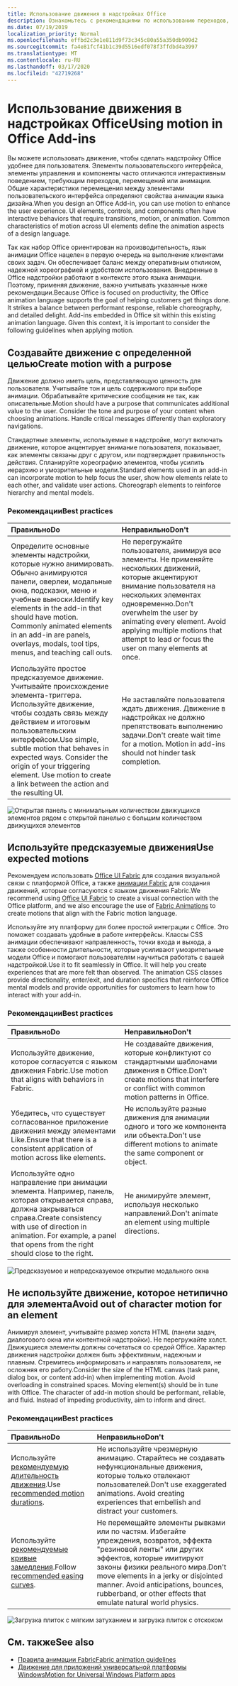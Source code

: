 ```yaml
---
title: Использование движения в надстройках Office
description: Ознакомьтесь с рекомендациями по использованию переходов, движений или анимации в надстройках Office.
ms.date: 07/19/2019
localization_priority: Normal
ms.openlocfilehash: effbd2c3e1e811d9f73c345c80a55a350db909d2
ms.sourcegitcommit: fa4e81fcf41b1c39d5516edf078f3ffdbd4a3997
ms.translationtype: MT
ms.contentlocale: ru-RU
ms.lasthandoff: 03/17/2020
ms.locfileid: "42719268"
---
```

# <a name="using-motion-in-office-add-ins"></a><span data-ttu-id="14ee7-103">Использование движения в надстройках Office</span><span class="sxs-lookup"><span data-stu-id="14ee7-103">Using motion in Office Add-ins</span></span>

<span data-ttu-id="14ee7-p101">Вы можете использовать движение, чтобы сделать надстройку Office удобнее для пользователя. Элементы пользовательского интерфейса, элементы управления и компоненты часто отличаются интерактивным поведением, требующим переходов, перемещений или анимации. Общие характеристики перемещения между элементами пользовательского интерфейса определяют свойства анимации языка дизайна.</span><span class="sxs-lookup"><span data-stu-id="14ee7-p101">When you design an Office Add-in, you can use motion to enhance the user experience. UI elements, controls, and components often have interactive behaviors that require transitions, motion, or animation. Common characteristics of motion across UI elements define the animation aspects of a design language.</span></span>

<span data-ttu-id="14ee7-p102">Так как набор Office ориентирован на производительность, язык анимации Office нацелен в первую очередь на выполнение клиентами своих задач. Он обеспечивает баланс между оперативным откликом, надежной хореографией и удобством использования. Внедренные в Office надстройки работают в контексте этого языка анимации. Поэтому, применяя движение, важно учитывать указанные ниже рекомендации.</span><span class="sxs-lookup"><span data-stu-id="14ee7-p102">Because Office is focused on productivity, the Office animation language supports the goal of helping customers get things done. It strikes a balance between performant response, reliable choreography, and detailed delight. Add-ins embedded in Office sit within this existing animation language. Given this context, it is important to consider the following guidelines when applying motion.</span></span>


## <a name="create-motion-with-a-purpose"></a><span data-ttu-id="14ee7-111">Создавайте движение с определенной целью</span><span class="sxs-lookup"><span data-stu-id="14ee7-111">Create motion with a purpose</span></span>

<span data-ttu-id="14ee7-p103">Движение должно иметь цель, представляющую ценность для пользователя. Учитывайте тон и цель содержимого при выборе анимации. Обрабатывайте критические сообщения не так, как описательные.</span><span class="sxs-lookup"><span data-stu-id="14ee7-p103">Motion should have a purpose that communicates additional value to the user. Consider the tone and purpose of your content when choosing animations. Handle critical messages differently than exploratory navigations.</span></span>

<span data-ttu-id="14ee7-p104">Стандартные элементы, используемые в надстройке, могут включать движение, которое акцентирует внимание пользователя, показывает, как элементы связаны друг с другом, или подтверждает правильность действия. Спланируйте хореографию элементов, чтобы усилить иерархию и умозрительные модели.</span><span class="sxs-lookup"><span data-stu-id="14ee7-p104">Standard elements used in an add-in can incorporate motion to help focus the user, show how elements relate to each other, and validate user actions. Choreograph elements to reinforce hierarchy and mental models.</span></span>

### <a name="best-practices"></a><span data-ttu-id="14ee7-117">Рекомендации</span><span class="sxs-lookup"><span data-stu-id="14ee7-117">Best practices</span></span>

|<span data-ttu-id="14ee7-118">Правильно</span><span class="sxs-lookup"><span data-stu-id="14ee7-118">Do</span></span>|<span data-ttu-id="14ee7-119">Неправильно</span><span class="sxs-lookup"><span data-stu-id="14ee7-119">Don't</span></span>|
|:-----|:-----|
|<span data-ttu-id="14ee7-p105">Определите основные элементы надстройки, которые нужно анимировать. Обычно анимируются панели, оверлеи, модальные окна, подсказки, меню и учебные выноски.</span><span class="sxs-lookup"><span data-stu-id="14ee7-p105">Identify key elements in the add-in that should have motion. Commonly animated elements in an add-in are panels, overlays, modals, tool tips, menus, and teaching call outs.</span></span>| <span data-ttu-id="14ee7-p106">Не перегружайте пользователя, анимируя все элементы. Не применяйте нескольких движений, которые акцентируют внимание пользователя на нескольких элементах одновременно.</span><span class="sxs-lookup"><span data-stu-id="14ee7-p106">Don't overwhelm the user by animating every element. Avoid applying multiple motions that attempt to lead or focus the user on many elements at once.</span></span> |
|<span data-ttu-id="14ee7-p107">Используйте простое предсказуемое движение. Учитывайте происхождение элемента-триггера. Используйте движение, чтобы создать связь между действием и итоговым пользовательским интерфейсом.</span><span class="sxs-lookup"><span data-stu-id="14ee7-p107">Use simple, subtle motion that behaves in expected ways. Consider the origin of your triggering element. Use motion to create a link between the action and the resulting UI.</span></span> | <span data-ttu-id="14ee7-p108">Не заставляйте пользователя ждать движения. Движение в надстройках не должно препятствовать выполнению задачи.</span><span class="sxs-lookup"><span data-stu-id="14ee7-p108">Don't create wait time for a motion. Motion in add-ins should not hinder task completion.</span></span>|

![Открытая панель с минимальным количеством движущихся элементов рядом с открытой панелью с большим количеством движущихся элементов](../images/add-in-motion-purpose.gif)

## <a name="use-expected-motions"></a><span data-ttu-id="14ee7-130">Используйте предсказуемые движения</span><span class="sxs-lookup"><span data-stu-id="14ee7-130">Use expected motions</span></span>

<span data-ttu-id="14ee7-131">Рекомендуем использовать [Office UI Fabric](https://developer.microsoft.com/fabric) для создания визуальной связи с платформой Office, а также [анимации Fabric](https://developer.microsoft.com/fabric#/styles/web/motion) для создания движений, которые согласуются с языком движения Fabric.</span><span class="sxs-lookup"><span data-stu-id="14ee7-131">We recommend using [Office UI Fabric](https://developer.microsoft.com/fabric) to create a visual connection with the Office platform, and we also encourage the use of [Fabric Animations](https://developer.microsoft.com/fabric#/styles/web/motion) to create motions that align with the Fabric motion language.</span></span>

<span data-ttu-id="14ee7-p109">Используйте эту платформу для более простой интеграции с Office. Это поможет создавать удобные в работе интерфейсы. Классы CSS анимации обеспечивают направленность, точки входа и выхода, а также особенности длительности, которые усиливают умозрительные модели Office и помогают пользователям научиться работать с вашей надстройкой.</span><span class="sxs-lookup"><span data-stu-id="14ee7-p109">Use it to fit seamlessly in Office. It will help you create experiences that are more felt than observed. The animation CSS classes provide directionality, enter/exit, and duration specifics that reinforce Office mental models and provide opportunities for customers to learn how to interact with your add-in.</span></span>

### <a name="best-practices"></a><span data-ttu-id="14ee7-135">Рекомендации</span><span class="sxs-lookup"><span data-stu-id="14ee7-135">Best practices</span></span>

|<span data-ttu-id="14ee7-136">Правильно</span><span class="sxs-lookup"><span data-stu-id="14ee7-136">Do</span></span>|<span data-ttu-id="14ee7-137">Неправильно</span><span class="sxs-lookup"><span data-stu-id="14ee7-137">Don't</span></span>|
|:-----|:-----|
|<span data-ttu-id="14ee7-138">Используйте движение, которое согласуется с языком движения Fabric.</span><span class="sxs-lookup"><span data-stu-id="14ee7-138">Use motion that aligns with behaviors in Fabric.</span></span>| <span data-ttu-id="14ee7-139">Не создавайте движения, которые конфликтуют со стандартными шаблонами движения в Office.</span><span class="sxs-lookup"><span data-stu-id="14ee7-139">Don't create motions that interfere or conflict with common motion patterns in Office.</span></span>
|<span data-ttu-id="14ee7-140">Убедитесь, что существует согласованное приложение движения между элементами Like.</span><span class="sxs-lookup"><span data-stu-id="14ee7-140">Ensure that there is a consistent application of motion across like elements.</span></span>| <span data-ttu-id="14ee7-141">Не используйте разные движения для анимации одного и того же компонента или объекта.</span><span class="sxs-lookup"><span data-stu-id="14ee7-141">Don't use different motions to animate the same component or object.</span></span>|
|<span data-ttu-id="14ee7-p110">Используйте одно направление при анимации элемента. Например, панель, которая открывается справа, должна закрываться справа.</span><span class="sxs-lookup"><span data-stu-id="14ee7-p110">Create consistency with use of direction in animation. For example, a panel that opens from the right should close to the right.</span></span>|<span data-ttu-id="14ee7-144">Не анимируйте элемент, используя несколько направлений.</span><span class="sxs-lookup"><span data-stu-id="14ee7-144">Don't animate an element using multiple directions.</span></span>

![Предсказуемое и непредсказуемое открытие модального окна](../images/add-in-motion-expected.gif)

## <a name="avoid-out-of-character-motion-for-an-element"></a><span data-ttu-id="14ee7-146">Не используйте движение, которое нетипично для элемента</span><span class="sxs-lookup"><span data-stu-id="14ee7-146">Avoid out of character motion for an element</span></span>

<span data-ttu-id="14ee7-p111">Анимируя элемент, учитывайте размер холста HTML (панели задач, диалогового окна или контентной надстройки). Не перегружайте холст. Движущиеся элементы должны сочетаться со средой Office. Характер движения надстройки должен быть эффективным, надежным и плавным. Стремитесь информировать и направлять пользователя, не осложняя его работу.</span><span class="sxs-lookup"><span data-stu-id="14ee7-p111">Consider the size of the HTML canvas (task pane, dialog box, or content add-in) when implementing motion. Avoid overloading in constrained spaces. Moving element(s) should be in tune with Office. The character of add-in motion should be performant, reliable, and fluid. Instead of impeding productivity, aim to inform and direct.</span></span>

### <a name="best-practices"></a><span data-ttu-id="14ee7-152">Рекомендации</span><span class="sxs-lookup"><span data-stu-id="14ee7-152">Best practices</span></span>

|<span data-ttu-id="14ee7-153">Правильно</span><span class="sxs-lookup"><span data-stu-id="14ee7-153">Do</span></span>|<span data-ttu-id="14ee7-154">Неправильно</span><span class="sxs-lookup"><span data-stu-id="14ee7-154">Don't</span></span>|
|:-----|:-----|
| <span data-ttu-id="14ee7-155">Используйте [рекомендуемую длительность движения](https://developer.microsoft.com/fabric#/styles/web/motion).</span><span class="sxs-lookup"><span data-stu-id="14ee7-155">Use [recommended motion durations](https://developer.microsoft.com/fabric#/styles/web/motion).</span></span> | <span data-ttu-id="14ee7-p112">Не используйте чрезмерную анимацию. Старайтесь не создавать нефункциональные движения, которые только отвлекают пользователей.</span><span class="sxs-lookup"><span data-stu-id="14ee7-p112">Don't use exaggerated animations. Avoid creating experiences that embellish and distract your customers.</span></span>
| <span data-ttu-id="14ee7-158">Используйте [рекомендуемые кривые замедления](/windows/uwp/design/motion/timing-and-easing#easing-in-fluent-motion).</span><span class="sxs-lookup"><span data-stu-id="14ee7-158">Follow [recommended easing curves](/windows/uwp/design/motion/timing-and-easing#easing-in-fluent-motion).</span></span>  |<span data-ttu-id="14ee7-p113">Не перемещайте элементы рывками или по частям. Избегайте упреждения, возвратов, эффекта "резиновой ленты" или других эффектов, которые имитируют законы физики реального мира.</span><span class="sxs-lookup"><span data-stu-id="14ee7-p113">Don't move elements in a jerky or disjointed manner. Avoid anticipations, bounces, rubberband, or other effects that emulate natural world physics.</span></span>|

![Загрузка плиток с мягким затуханием и загрузка плиток с отскоком](../images/add-in-motion-character.gif)

## <a name="see-also"></a><span data-ttu-id="14ee7-162">См. также</span><span class="sxs-lookup"><span data-stu-id="14ee7-162">See also</span></span>

* [<span data-ttu-id="14ee7-163">Правила анимации Fabric</span><span class="sxs-lookup"><span data-stu-id="14ee7-163">Fabric animation guidelines</span></span>](https://developer.microsoft.com/fabric#/styles/web/motion)
* [<span data-ttu-id="14ee7-164">Движение для приложений универсальной платформы Windows</span><span class="sxs-lookup"><span data-stu-id="14ee7-164">Motion for Universal Windows Platform apps</span></span>](/windows/uwp/design/motion)
